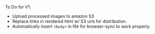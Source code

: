 To Do for V1.

* Upload processed images to amazon S3
* Replace links in rendered html w/ S3 urls for distribution.
* Automatically insert `<body>` in file for browser-sync to work properly.
